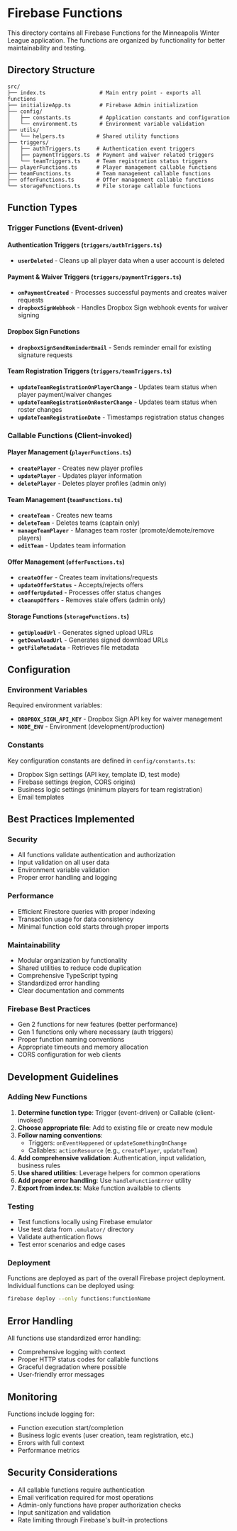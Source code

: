 # Firebase Functions

This directory contains all Firebase Functions for the Minneapolis Winter League application. The functions are organized by functionality for better maintainability and testing.

## Directory Structure

```
src/
├── index.ts                 # Main entry point - exports all functions
├── initializeApp.ts         # Firebase Admin initialization
├── config/
│   ├── constants.ts         # Application constants and configuration
│   └── environment.ts       # Environment variable validation
├── utils/
│   └── helpers.ts          # Shared utility functions
├── triggers/
│   ├── authTriggers.ts     # Authentication event triggers
│   ├── paymentTriggers.ts  # Payment and waiver related triggers
│   └── teamTriggers.ts     # Team registration status triggers
├── playerFunctions.ts      # Player management callable functions
├── teamFunctions.ts        # Team management callable functions
├── offerFunctions.ts       # Offer management callable functions
└── storageFunctions.ts     # File storage callable functions
```

## Function Types

### Trigger Functions (Event-driven)

#### Authentication Triggers (`triggers/authTriggers.ts`)

- **`userDeleted`** - Cleans up all player data when a user account is deleted

#### Payment & Waiver Triggers (`triggers/paymentTriggers.ts`)

- **`onPaymentCreated`** - Processes successful payments and creates waiver requests
- **`dropboxSignWebhook`** - Handles Dropbox Sign webhook events for waiver signing

#### Dropbox Sign Functions

- **`dropboxSignSendReminderEmail`** - Sends reminder email for existing signature requests

#### Team Registration Triggers (`triggers/teamTriggers.ts`)

- **`updateTeamRegistrationOnPlayerChange`** - Updates team status when player payment/waiver changes
- **`updateTeamRegistrationOnRosterChange`** - Updates team status when roster changes
- **`updateTeamRegistrationDate`** - Timestamps registration status changes

### Callable Functions (Client-invoked)

#### Player Management (`playerFunctions.ts`)

- **`createPlayer`** - Creates new player profiles
- **`updatePlayer`** - Updates player information
- **`deletePlayer`** - Deletes player profiles (admin only)

#### Team Management (`teamFunctions.ts`)

- **`createTeam`** - Creates new teams
- **`deleteTeam`** - Deletes teams (captain only)
- **`manageTeamPlayer`** - Manages team roster (promote/demote/remove players)
- **`editTeam`** - Updates team information

#### Offer Management (`offerFunctions.ts`)

- **`createOffer`** - Creates team invitations/requests
- **`updateOfferStatus`** - Accepts/rejects offers
- **`onOfferUpdated`** - Processes offer status changes
- **`cleanupOffers`** - Removes stale offers (admin only)

#### Storage Functions (`storageFunctions.ts`)

- **`getUploadUrl`** - Generates signed upload URLs
- **`getDownloadUrl`** - Generates signed download URLs
- **`getFileMetadata`** - Retrieves file metadata

## Configuration

### Environment Variables

Required environment variables:

- **`DROPBOX_SIGN_API_KEY`** - Dropbox Sign API key for waiver management
- **`NODE_ENV`** - Environment (development/production)

### Constants

Key configuration constants are defined in `config/constants.ts`:

- Dropbox Sign settings (API key, template ID, test mode)
- Firebase settings (region, CORS origins)
- Business logic settings (minimum players for team registration)
- Email templates

## Best Practices Implemented

### Security

- All functions validate authentication and authorization
- Input validation on all user data
- Environment variable validation
- Proper error handling and logging

### Performance

- Efficient Firestore queries with proper indexing
- Transaction usage for data consistency
- Minimal function cold starts through proper imports

### Maintainability

- Modular organization by functionality
- Shared utilities to reduce code duplication
- Comprehensive TypeScript typing
- Standardized error handling
- Clear documentation and comments

### Firebase Best Practices

- Gen 2 functions for new features (better performance)
- Gen 1 functions only where necessary (auth triggers)
- Proper function naming conventions
- Appropriate timeouts and memory allocation
- CORS configuration for web clients

## Development Guidelines

### Adding New Functions

1. **Determine function type**: Trigger (event-driven) or Callable (client-invoked)
2. **Choose appropriate file**: Add to existing file or create new module
3. **Follow naming conventions**:
   - Triggers: `onEventHappened` or `updateSomethingOnChange`
   - Callables: `actionResource` (e.g., `createPlayer`, `updateTeam`)
4. **Add comprehensive validation**: Authentication, input validation, business rules
5. **Use shared utilities**: Leverage helpers for common operations
6. **Add proper error handling**: Use `handleFunctionError` utility
7. **Export from index.ts**: Make function available to clients

### Testing

- Test functions locally using Firebase emulator
- Use test data from `.emulator/` directory
- Validate authentication flows
- Test error scenarios and edge cases

### Deployment

Functions are deployed as part of the overall Firebase project deployment. Individual functions can be deployed using:

```bash
firebase deploy --only functions:functionName
```

## Error Handling

All functions use standardized error handling:

- Comprehensive logging with context
- Proper HTTP status codes for callable functions
- Graceful degradation where possible
- User-friendly error messages

## Monitoring

Functions include logging for:

- Function execution start/completion
- Business logic events (user creation, team registration, etc.)
- Errors with full context
- Performance metrics

## Security Considerations

- All callable functions require authentication
- Email verification required for most operations
- Admin-only functions have proper authorization checks
- Input sanitization and validation
- Rate limiting through Firebase's built-in protections
